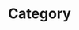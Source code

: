 ---
layout: category-page
title: Category
# permalink: /categories
redirect_from:
    - /categories
    - /categories/code
    - /categories/test
---